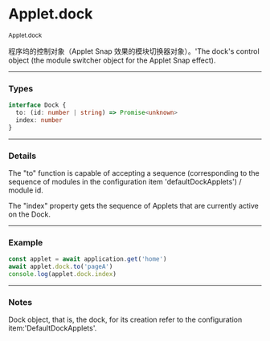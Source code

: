 # Applet.dock

<small>Applet.dock</small>

程序坞的控制对象（Applet Snap 效果的模块切换器对象）。'The dock's control object (the module switcher object for the Applet Snap effect).

---

<h3>Types</h3>

```ts
interface Dock {
  to: (id: number | string) => Promise<unknown>
  index: number
}
```

---

<h3>Details</h3>

The "to" function is capable of accepting a sequence (corresponding to the sequence of modules in the configuration item 'defaultDockApplets') / module id.

The "index" property gets the sequence of Applets that are currently active on the Dock.

---

<h3>Example</h3>

```ts
const applet = await application.get('home')
await applet.dock.to('pageA')
console.log(applet.dock.index)
```

---

<h3>Notes</h3>

Dock object, that is, the dock, for its creation refer to the configuration item:'DefaultDockApplets'.
